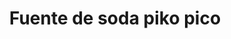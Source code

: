 ---
title: "Fuente de soda piko pico"
url: /palmas-del-socorro/fuente-de-soda-piko-pico/
shop: Getränke
---